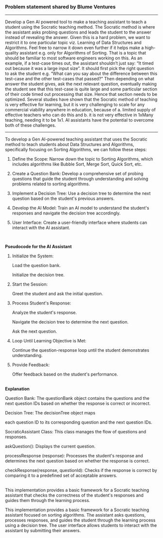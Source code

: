 ### Problem statement shared by Blume Ventures
_________________________________________
Develop a Gen AI powered tool to make a teaching assistant to teach a student using the Socratic teaching method. The Socratic method is where the assistant asks probing questions and leads the student to the answer instead of revealing the answer. Given this is a hard problem, we want to restrict it to one particular topic viz. Learning of Data Structures and Algorithms. Feel free to narrow it down even further if it helps make a high-quality assistant e.g. only for Algorithms of Sorting. That is a topic that should be familiar to most software engineers working on this. As an example, if a test-case times out, the assistant shouldn’t just say: “It timed out because it was a large input size”. It should first pick the right question to ask the student e.g. “What can you say about the difference between this test-case and the other test-cases that passed?” Then depending on what answer the student gives, ask the next relevant question, eventually making the student see that this test-case is quite large and some particular section of their code timed out processing that size. Hence that section needs to be optimized. Several studies have shown that the Socratic method of teaching is very effective for learning, but it is very challenging to scale for any commercial viability anywhere in education, because of a. limited supply of effective teachers who can do this and b. it is not very effective in 1xMany teaching, needing it to be 1x1. AI assistants have the potential to overcome both of these challenges.

**************************************************************************************************************************************************************
  To develop a Gen AI-powered teaching assistant that uses the Socratic method to teach students about Data Structures and Algorithms, specifically focusing on Sorting Algorithms, we can   follow these steps:

  1. Define the Scope:
     Narrow down the topic to Sorting Algorithms, which includes algorithms like Bubble Sort, Merge Sort, Quick Sort, etc.

2. Create a Question Bank:
   Develop a comprehensive set of probing questions that guide the student through understanding and solving problems related to sorting algorithms.

4. Implement a Decision 
        Tree: Use a decision tree to determine the next question based on the student's previous answers. 

5. Develop the AI Model: 
    Train an AI model to understand the student's responses and navigate the decision tree accordingly.

6. User Interface:
   Create a user-friendly interface where students can interact with the AI assistant.
<br/>

<b>Pseudocode for the AI Assistant</b>

1. Initialize the System:

    Load the question bank.

    Initialize the decision tree.

2. Start the Session:

    Greet the student and ask the initial question.

3. Process Student's Response:

    Analyze the student's response.

    Navigate the decision tree to determine the next question.

    Ask the next question.

4. Loop Until Learning Objective is Met:

    Continue the question-response loop until the student demonstrates understanding.

5. Provide Feedback:

    Offer feedback based on the student's performance.

<br/>
<b>Explanation</b>

Question Bank: The questionBank object contains the questions and the next question IDs based on whether the response is correct or incorrect.

Decision Tree: The decisionTree object maps 

each question ID to its corresponding question and the next question IDs.

SocraticAssistant Class: This class manages the flow of questions and responses.

askQuestion(): Displays the current question.

processResponse (response): Processes the student's response and determines the next question based on whether the response is correct. 

checkResponse(response, questionId): Checks if the response is correct by comparing it to a predefined set of acceptable answers. 

<br/>
This implementation provides a basic framework for a Socratic teaching assistant that checks the correctness of the student's responses and guides them through the learning process.

This implementation provides a basic framework for a Socratic teaching assistant focused on sorting algorithms. The assistant asks questions, processes responses, and guides the student through the learning process using a decision tree. The user interface allows students to interact with the assistant by submitting their answers.
